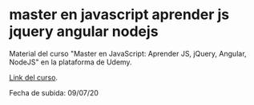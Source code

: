 # master en javascript aprender js jquery angular nodejs

Material del curso "Master en JavaScript: Aprender JS, jQuery, Angular, NodeJS" en la plataforma de Udemy.

[Link del curso](https://www.udemy.com/course/master-en-javascript-aprender-js-jquery-angular-nodejs-y-mas/).

Fecha de subida: 09/07/20